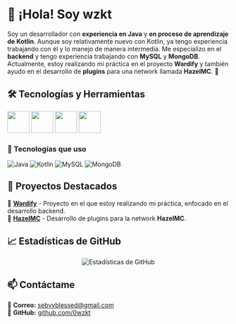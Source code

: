 # 👋 ¡Hola! Soy wzkt

Soy un desarrollador con **experiencia en Java** y **en proceso de aprendizaje de Kotlin**. Aunque soy relativamente nuevo con Kotlin, ya tengo experiencia trabajando con él y lo manejo de manera intermedia. Me especializo en el **backend** y tengo experiencia trabajando con **MySQL** y **MongoDB**. Actualmente, estoy realizando mi práctica en el proyecto **Wardify** y también ayudo en el desarrollo de **plugins** para una network llamada **HazelMC**. 🚀  

## 🛠️ Tecnologías y Herramientas  

<p align="left">
  <img src="https://cdn.jsdelivr.net/gh/devicons/devicon/icons/java/java-original.svg" width="50" height="50"/>
  <img src="https://cdn.jsdelivr.net/gh/devicons/devicon/icons/kotlin/kotlin-original.svg" width="50" height="50"/>
  <img src="https://cdn.jsdelivr.net/gh/devicons/devicon/icons/mysql/mysql-original.svg" width="50" height="50"/>
  <img src="https://cdn.jsdelivr.net/gh/devicons/devicon/icons/mongodb/mongodb-original.svg" width="50" height="50"/>
</p>

### 🚀 Tecnologías que uso  
![Java](https://img.shields.io/badge/Java-ED8B00?style=for-the-badge&logo=java&logoColor=white)
![Kotlin](https://img.shields.io/badge/Kotlin-0095D5?style=for-the-badge&logo=kotlin&logoColor=white)
![MySQL](https://img.shields.io/badge/MySQL-4479A1?style=for-the-badge&logo=mysql&logoColor=white)
![MongoDB](https://img.shields.io/badge/MongoDB-47A248?style=for-the-badge&logo=mongodb&logoColor=white)

## 📌 Proyectos Destacados  
🔹 **[Wardify](https://github.com/ZiskoDiaz)** - Proyecto en el que estoy realizando mi práctica, enfocado en el desarrollo backend.  
🔹 **[HazelMC](https://github.com/VelixGames)** - Desarrollo de plugins para la network **HazelMC**.  

## 📈 Estadísticas de GitHub  

<p align="center">
  <img src="https://github-readme-stats.vercel.app/api?username=0wzkt&show_icons=true&theme=radical" alt="Estadísticas de GitHub">
</p>

## 📫 Contáctame  
📧 **Correo:** [sebvvblessed@gmail.com](mailto:sebvvblessed@gmail.com)  
🐙 **GitHub:** [github.com/0wzkt](https://github.com/0wzkt)  
